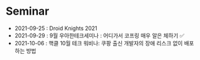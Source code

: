 # Seminar

- 2021-09-25 : Droid Knights 2021
- 2021-09-29 : 9월 우아한테크세미나 : 어디가서 코프링 매우 알은 체하기 ✅
- 2021-10-06 : 핵클 10월 테크 워비나: 쿠팡 출신 개발자의 장애 리스크 없이 배포하는 방법